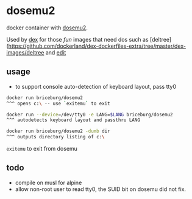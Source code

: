 # dosemu2

docker container with [dosemu2](https://github.com/stsp/dosemu2).

Used by [dex](https://github.com/dockerland/dex) for those _fun_ images that
need dos such as [deltree](https://github.com/dockerland/dex-dockerfiles-extra/tree/master/dex-images/deltree and [edit](https://github.com/dockerland/dex-dockerfiles-extra/tree/master/dex-images/edit)

## usage

* to support console auto-detection of keyboard layout, pass tty0

```sh
docker run briceburg/dosemu2
^^^ opens c:\ -- use `exitemu` to exit

docker run --device=/dev/tty0 -e LANG=$LANG briceburg/dosemu2
^^^ autodetects keyboard layout and passthru LANG

docker run briceburg/dosemu2 -dumb dir
^^^ outputs directory listing of c:\
```

`exitemu` to exit from dosemu

## todo

* compile on musl for alpine
* allow non-root user to read tty0, the SUID bit on dosemu did not fix.
